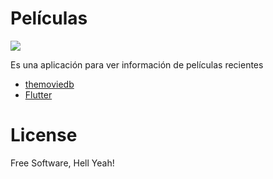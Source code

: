 # Películas

<img src="./gif.gif">

Es una aplicación para ver información de películas recientes

- [themoviedb](https://www.themoviedb.org/)
- [Flutter](https://flutter.dev/)

# License

Free Software, Hell Yeah!
